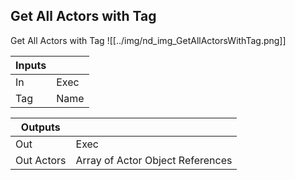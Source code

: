 ## Get All Actors with Tag
Get All Actors with Tag
![[../img/nd_img_GetAllActorsWithTag.png]]

|Inputs||
|--|--|
| In | Exec |
| Tag | Name |

|Outputs||
|--|--|
| Out | Exec |
| Out Actors | Array of Actor Object References |
